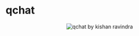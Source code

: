 # qchat
<p align="center">
  <img src="http://imgur.com/a/BNCV0" alt="qchat by kishan ravindra"/>
</p>
